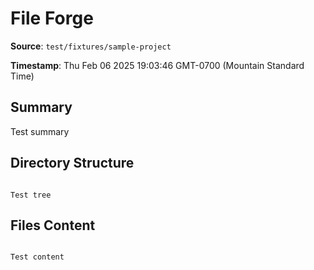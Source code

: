 # File Forge

**Source**: `test/fixtures/sample-project`

**Timestamp**: Thu Feb 06 2025 19:03:46 GMT-0700 (Mountain Standard Time)

## Summary

Test summary

## Directory Structure

```

Test tree

```

## Files Content

```

Test content

```